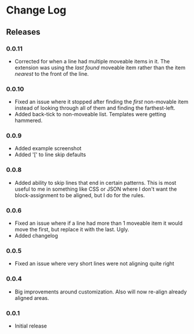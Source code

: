 # Change Log

## Releases

### 0.0.11
* Corrected for when a line had multiple moveable items in it. The extension was using the _last found_ moveable item rather than the item _nearest_ to the front of the line.

### 0.0.10
* Fixed an issue where it stopped after finding the _first_ non-movable item instead of looking through all of them and finding the farthest-left.
* Added back-tick to non-moveable list. Templates were getting hammered.

### 0.0.9
* Added example screenshot
* Added '[' to line skip defaults

### 0.0.8
* Added ability to skip lines that end in certain patterns. This is most useful to me in something like CSS or JSON where I don't want the block-assignment to be aligned, but 
I do for the rules.

### 0.0.6
* Fixed an issue where if a line had more than 1 moveable item it would move the first, but replace it with the last. Ugly.
* Added changelog

### 0.0.5
* Fixed an issue where very short lines were not aligning quite right

### 0.0.4
* Big improvements around customization. Also will now re-align already aligned areas.

### 0.0.1
* Initial release